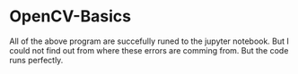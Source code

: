 # OpenCV-Basics


All of the above program are succefully runed to the jupyter notebook.
But I could not find out from where these errors are comming from. 
But the code runs perfectly.
